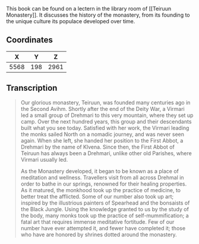  

This book can be found on a lectern in the library room of [[Teiruun Monastery]]. It discusses the history of the monastery, from its founding to the unique culture its populace developed over time.

## Coordinates
| **X** | **Y** | **Z** |
| :---: | :---: | :---: |
| 5568  |  198  | 2961  |

## Transcription
> Our glorious monastery, Teiruun, was founded many centuries ago in the Second Avihm. Shortly after the end of the Deity War, a Virmari led a small group of Drehmari to this very mountain, where they set up camp. Over the next hundred years, this group and their descendants built what you see today. Satisfied with her work, the Virmari leading the monks sailed North on a nomadic journey, and was never seen again. When she left, she handed her position to the First Abbot, a Drehmari by the name of Klvena. Since then, the First Abbot of Teiruun has always been a Drehmari, unlike other old Parishes, where Virmari usually led.
>
> As the Monastery developed, it began to be known as a place of meditation and wellness. Travellers visit from all across Drehmal in order to bathe in our springs, renowned for their healing properties. As it matured, the monkhood took up the practice of medicine, to better treat the afflicted. Some of our number also took up art; inspired by the illustrious painters of Spearhead and the bonsaists of the Black Jungle. Using the knowledge granted to us by the study of the body, many monks took up the practice of self-mummification; a fatal art that requires immense meditative fortitude. Few of our number have ever attempted it, and fewer have completed it; those who have are honored by shrines dotted around the monastery.

